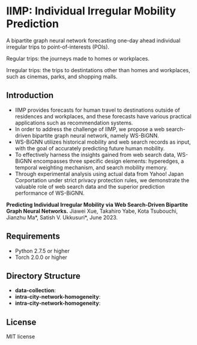 # IIMP: Individual Irregular Mobility Prediction
A bipartite graph neural network forecasting one-day ahead individual irregular trips to point-of-interests (POIs).

Regular trips: the journeys made to homes or workplaces.

Irregular trips: the trips to destintations other than homes and workplaces, such as cinemas, parks, and shopping malls.

## Introduction

* IIMP provides forecasts for human travel to destinations outside of residences and workplaces, and these forecasts have various practical applications such as recommendation systems.
* In order to address the challenge of IIMP, we propose a web search-driven bipartite graph neural network, namely WS-BiGNN.
* WS-BiGNN utilizes historical mobility and web search records as input, with the goal of accurately predicting future human mobility.
* To effectively harness the insights gained from web search data, WS-BiGNN encompasses three specific design elements: hyperedges, a temporal weighting mechanism, and search mobility memory.
* Through experimental analysis using actual data from Yahoo! Japan Corportation under strict privacy protection rules, we demonstrate the valuable role of web search data and the superior prediction performance of WS-BiGNN.


**Predicting Individual Irregular Mobility via Web Search-Driven Bipartite Graph Neural Networks.**
Jiawei Xue, Takahiro Yabe, Kota Tsubouchi, Jianzhu Ma\*, Satish V. Ukkusuri\*, June 2023.

## Requirements
* Python 2.7.5 or higher
* Torch 2.0.0 or higher 

## Directory Structure
* **data-collection**: 
* **intra-city-network-homogeneity**:
* **intra-city-network-homogeneity**:

## License
MIT license
